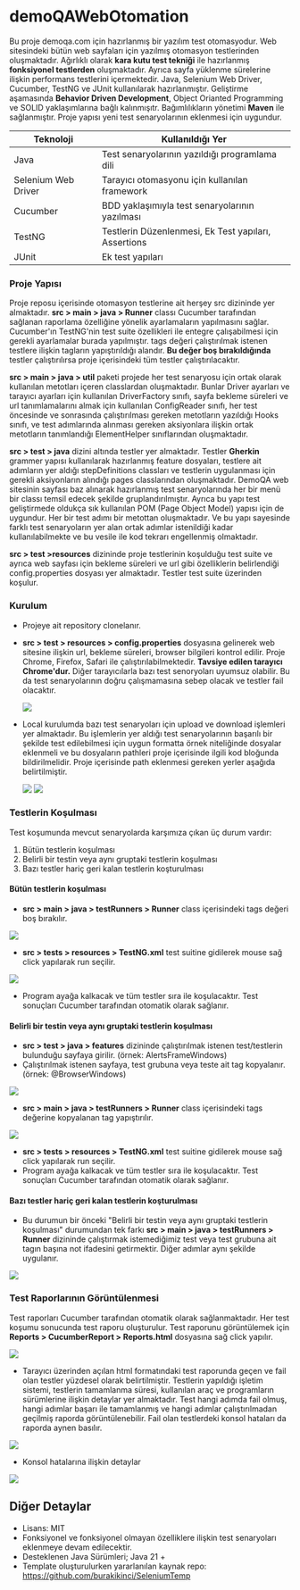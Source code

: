 # demoQAWebOtomation


 Bu proje demoqa.com için hazırlanmış bir yazılım test otomasyodur. Web sitesindeki bütün web sayfaları için yazılmış otomasyon testlerinden oluşmaktadır. Ağırlıklı olarak **kara kutu test tekniği** ile hazırlanmış **fonksiyonel testlerden** oluşmaktadır. Ayrıca sayfa yüklenme sürelerine ilişkin performans testlerini içermektedir. Java, Selenium Web Driver,
 Cucumber, TestNG ve JUnit kullanılarak hazırlanmıştır. Geliştirme aşamasında **Behavior Driven Development**, Object Orianted Programming ve SOLID yaklaşımlarına bağlı kalınmışıtr. Bağımlılıkların yönetimi **Maven** ile sağlanmıştır. Proje yapısı yeni test senaryolarının eklenmesi için uygundur.



Teknoloji  | Kullanıldığı Yer
------------- | -------------
Java | Test senaryolarının yazıldığı programlama dili
Selenium Web Driver | Tarayıcı otomasyonu için kullanılan framework
Cucumber | BDD yaklaşımıyla test senaryolarının yazılması
TestNG | Testlerin Düzenlenmesi, Ek Test yapıları, Assertions
JUnit | Ek test yapıları



### Proje Yapısı

Proje reposu içerisinde otomasyon testlerine ait herşey src dizininde yer almaktadır.  **src > main > java > Runner**  classı Cucumber tarafından 
sağlanan raporlama özelliğine yönelik ayarlamaların yapılmasını sağlar. Cucumber'ın TestNG'nin test suite özellikleri ile entegre çalışabilmesi için gerekli ayarlamalar burada yapılmıştır.
tags değeri çalıştırılmak istenen testlere ilişkin tagların yapıştırıldığı alandır. **Bu değer boş bırakıldığında** testler çalıştırılırsa proje içerisindeki tüm testler çalıştırılacaktır.

**src > main > java > util** paketi projede her test senaryosu için ortak olarak kullanılan metotları içeren classlardan oluşmaktadır. Bunlar Driver ayarları ve tarayıcı ayarları için kullanılan DriverFactory sınıfı, sayfa bekleme süreleri ve url tanımlamalarını almak  için kullanılan ConfigReader sınıfı, her test öncesinde ve sonrasında çalıştırılması gereken metotların yazıldığı Hooks sınıfı, ve test adımlarında alınması gereken aksiyonlara ilişkin ortak metotların tanımlandığı ElementHelper sınıflarından oluşmaktadır.

**src > test > java** dizini altında testler yer almaktadır. Testler **Gherkin** grammer yapısı kullanılarak hazırlanmış feature dosyaları, testlere ait adımların yer aldığı stepDefinitions classları ve testlerin uygulanması için gerekli aksiyonların alındığı pages classlarından oluşmaktadır. DemoQA web sitesinin sayfası baz alınarak hazırlanmış test senaryolarında her bir menü bir classı temsil edecek şekilde gruplandırılmıştır. Ayrıca bu yapı test geliştirmede oldukça sık kullanılan POM (Page Object Model) yapısı için de uygundur. Her bir test adımı bir metottan oluşmaktadır. Ve bu yapı sayesinde farklı test senaryoların yer alan ortak adımlar istenildiği kadar kullanılabilmekte ve bu vesile ile kod tekrarı engellenmiş olmaktadır.

**src > test >resources** dizininde proje testlerinin koşulduğu test suite ve ayrıca web sayfası için bekleme süreleri ve url gibi özelliklerin belirlendiği config.properties dosyası yer almaktadır. Testler test suite üzerinden koşulur. 



### Kurulum

* Projeye ait repository clonelanır.
* **src > test > resources > config.properties** dosyasına gelinerek web sitesine ilişkin url, bekleme süreleri, browser bilgileri kontrol edilir. Proje Chrome, Firefox, Safari ile çalıştırılabilmektedir. **Tavsiye edilen tarayıcı Chrome'dur.** Diğer tarayıcılarla bazı test senoryoları uyumsuz olabilir. Bu da test senaryolarının doğru çalışmamasına sebep olacak ve testler fail olacaktır.

  <img src="https://github.com/aliigan/demoQAWebOtomation/blob/main/images/configProperties.png" >



* Local kurulumda bazı test senaryoları için upload ve download işlemleri yer almaktadır. Bu işlemlerin yer aldığı test senaryolarının başarılı bir şekilde test edilebilmesi için uygun formatta örnek niteliğinde dosyalar eklenmeli ve bu dosyaların pathleri proje içerisinde ilgili kod bloğunda bildirilmelidir. Proje içerisinde path eklenmesi gereken yerler aşağıda belirtilmiştir.

  <img src="https://github.com/aliigan/demoQAWebOtomation/blob/main/images/elementsPagePath1.png" >



  <img src="https://github.com/aliigan/demoQAWebOtomation/blob/main/images/elementsPagePath2.png" >



### Testlerin Koşulması

 Test koşumunda mevcut senaryolarda karşımıza çıkan üç durum vardır:
 
   1. Bütün testlerin koşulması
   2. Belirli bir testin veya aynı gruptaki testlerin koşulması
   3. Bazı testler hariç geri kalan testlerin koşturulması
  
 
     
  #### Bütün testlerin koşulması

 * **src > main > java > testRunners > Runner** class içerisindeki tags değeri boş bırakılır.

<img src="https://github.com/aliigan/demoQAWebOtomation/blob/main/images/runAllTestsRunnerClass.png" >



 * **src > tests > resources > TestNG.xml** test suitine gidilerek mouse sağ click yapılarak run seçilir.

<img src="https://github.com/aliigan/demoQAWebOtomation/blob/main/images/runAllTestsTestNGSuite.png" >



* Program ayağa kalkacak ve tüm testler sıra ile koşulacaktır. Test sonuçları Cucumber tarafından otomatik olarak sağlanır.



#### Belirli bir testin veya aynı gruptaki testlerin koşulması

* **src > test > java > features** dizininde çalıştırılmak istenen test/testlerin bulunduğu sayfaya girilir. (örnek: AlertsFrameWindows)
* Çalıştırılmak istenen sayfaya, test grubuna veya teste ait tag kopyalanır. (örnek: @BrowserWindows)

<img src="https://github.com/aliigan/demoQAWebOtomation/blob/main/images/featureTestTag.png" >



 * **src > main > java > testRunners > Runner** class içerisindeki tags değerine kopyalanan tag yapıştırılır.

<img src="https://github.com/aliigan/demoQAWebOtomation/blob/main/images/pasteTestTagInRunner.png" >



 * **src > tests > resources > TestNG.xml** test suitine gidilerek mouse sağ click yapılarak run seçilir.
 * Program ayağa kalkacak ve tüm testler sıra ile koşulacaktır. Test sonuçları Cucumber tarafından otomatik olarak sağlanır.



#### Bazı testler hariç geri kalan testlerin koşturulması

 * Bu durumun bir önceki "Belirli bir testin veya aynı gruptaki testlerin koşulması" durumundan tek farkı **src > main > java > testRunners > Runner** dizininde
 çalıştırmak istemediğimiz test veya test grubuna ait tagın başına not ifadesini getirmektir. Diğer adımlar aynı şekilde uygulanır.

<img src="https://github.com/aliigan/demoQAWebOtomation/blob/main/images/notTag.png" >



### Test Raporlarının Görüntülenmesi

Test raporları Cucumber tarafından otomatik olarak sağlanmaktadır. Her test koşumu sonucunda test raporu oluşturulur. Test raporunu görüntülemek için **Reports > CucumberReport > Reports.html** dosyasına sağ click yapılır.

<img src="https://github.com/aliigan/demoQAWebOtomation/blob/main/images/howToDisplayReports.png" >



* Tarayıcı üzerinden açılan html formatındaki test raporunda geçen ve fail olan testler yüzdesel olarak belirtilmiştir. Testlerin yapıldığı işletim sistemi, testlerin tamamlanma süresi, kullanılan araç ve programların sürümlerine ilişkin detaylar yer almaktadır. Test hangi adımda fail olmuş, hangi adımlar başarı ile tamamlanmış ve hangi adımlar çalıştırılmadan geçilmiş raporda görüntülenebilir. Fail olan testlerdeki konsol hataları da raporda aynen basılır.

<img src="https://github.com/aliigan/demoQAWebOtomation/blob/main/images/testRunReport.png" >



* Konsol hatalarına ilişkin detaylar

<img src="https://github.com/aliigan/demoQAWebOtomation/blob/main/images/failDetails.png" >



## Diğer Detaylar

* Lisans: MIT
* Fonksiyonel ve fonksiyonel olmayan özelliklere ilişkin test senaryoları eklenmeye devam edilecektir.
* Desteklenen Java Sürümleri; Java 21 +
* Template oluşturulurken yararlanılan kaynak repo:  https://github.com/burakikinci/SeleniumTemp





  

   

  




